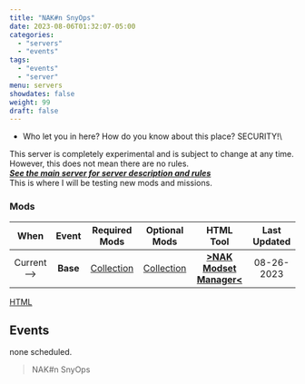 ```yaml
---
title: "NAK#n SnyOps"
date: 2023-08-06T01:32:07-05:00
categories:
  - "servers"
  - "events"
tags:
  - "events"
  - "server"
menu: servers
showdates: false
weight: 99
draft: false
---
```

- Who let you in here? How do you know about this place? SECURITY!\

This server is completely experimental and is subject to change at any time.\
However, this does not mean there are no rules.\
[***See the main server for server description and rules***](https://www.naksquad.net/servers/ourservers/)
\
This is where I will be testing new mods and missions.

<!-- more -->
<!-- Table Generator https://www.tablesgenerator.com/markdown_tables -->
<!-- Table data importer https://anywaydata.com/app# -->
### Mods
|**When**| **Event** | **Required Mods** | **Optional Mods** | **HTML Tool** | **Last Updated** |
|:---:|:---:|:---:|:---:|:---:|:---:|
| Current--> | **Base** | [Collection](https://steamcommunity.com/sharedfiles/filedetails/?id=3026334460) | [Collection](https://steamcommunity.com/sharedfiles/filedetails/?edit=true&id=3006516384) | [**>NAK Modset Manager<**](https://dell-wsl.rove-minor.ts.net/?nak2_basic=3026334460,3006516384*) | 08-26-2023 |

[HTML](/PRESETS/SnyOps_ArmaMen.html)

## Events

none scheduled.

> NAK#n SnyOps